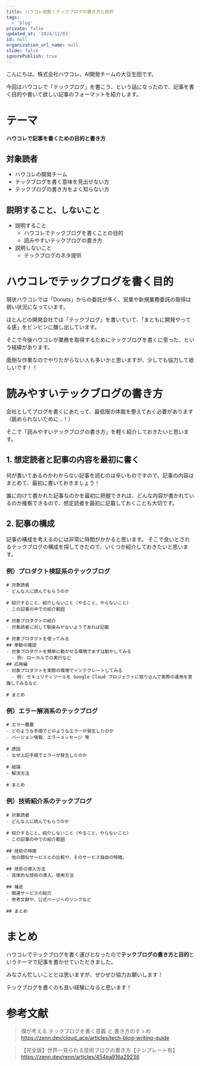 ```yaml
---
title: ハウコレ始動！テックブログの書き方と目的
tags:
  - 'blog'
private: false
updated_at: '2024/12/03'
id: null
organization_url_name: null
slide: false
ignorePublish: true
---
```

こんにちは。株式会社ハウコレ、AI開発チームの大豆生田です。  

今回はハウコレで「テックブログ」を書こう、という話になったので、記事を書く目的や書いて欲しい記事のフォーマットを紹介します。

# テーマ
**ハウコレで記事を書くための目的と書き方**

## 対象読者
* ハウコレの開発チーム
* テックブログを書く意味を見出せない方
* テックブログの書き方をよく知らない方

## 説明すること、しないこと
* 説明すること
  * ハウコレでテックブログを書くことの目的
  * 読みやすいテックブログの書き方
* 説明しないこと
  * テックブログのネタ提供

# ハウコレでテックブログを書く目的
現状ハウコレでは「Donuts」からの委託が多く、営業や新規業務委託の取得は弱い状況になっています。

ほとんどの開発会社では「テックブログ」を書いていて、「まともに開発やってる感」をビンビンに醸し出しています。  

そこで今後ハウコレが業務を取得するためにテックブログを書くに至った、という経緯があります。  

面倒な作業なのでやりたがらない人も多いかと思いますが、少しでも協力して欲しいです！！

# 読みやすいテックブログの書き方
会社としてブログを書くにあたって、最低限の体裁を整えておく必要があります（舐められないために...！）  

そこで「読みやすいテックブログの書き方」を軽く紹介しておきたいと思います。

## 1. 想定読者と記事の内容を最初に書く
何が書いてあるのかわからない記事を読むのは辛いものですので、記事の内容はまとめて、最初に書いておきましょう！  

誰に向けて書かれた記事なのかを最初に把握できれば、どんな内容が書かれているのか推察できるので、想定読者を最初に記載しておくことも大切です。

## 2. 記事の構成
記事の構成を考えるのには非常に時間がかかると思います。
そこで良いとされるテックブログの構成を探してきたので、いくつか紹介しておきたいと思います。

### 例）プロダクト検証系のテックブログ
```
# 対象読者
- どんな人に読んでもらうのか

# 紹介すること、紹介しないこと（やること、やらないこと）
- この記事の中での紹介範囲

# 対象プロダクトの紹介
- 対象読者に対して馴染みがないようであれば記載

# 対象プロダクトを使ってみる
## 挙動の確認
- 対象プロダクトを簡単に動かせる環境でまずは動かしてみる
  - 例: ローカルでの実行など
## 応用編
- 対象プロダクトを実際の環境でインテグレートしてみる
  - 例: セキュリティツールを Google Cloud プロジェクトに取り込んで実際の運用を意識してみるなど

# まとめ
```

### 例）エラー解消系のテックブログ
```
# エラー概要
- どのような手順でどのようなエラーが発生したのか
- バージョン情報、エラーメッセージ 等

# 原因
- なぜ上記手順でエラーが発生したのか

# 結論
- 解決方法

# まとめ
```

### 例）技術紹介系のテックブログ
```
# 対象読者
- どんな人に読んでもらうのか

# 紹介すること、紹介しないこと（やること、やらないこと）
- この記事の中での紹介範囲

## 技術の特徴
- 他の類似サービスとの比較や、そのサービス独自の特徴。

## 技術の導入方法
- 具体的な技術の導入、使用方法

## 補足
- 関連サービスの紹介
- 参考文献や、公式ページへのリンクなど

## まとめ
```

# まとめ
ハウコレでテックブログを書く運びとなったので**テックブログの書き方と目的**というテーマで記事を書かせていただきました。  

みなさん忙しいこととは思いますが、ぜひぜひ協力お願いします！  

テックブログを書くのも良い経験になると思います！

# 参考文献
> 僕が考える テックブログを書く意義 と 書き方のすゝめ
  https://zenn.dev/cloud_ace/articles/tech-blog-writing-guide

>【完全版】世界一見られる技術ブログの書き方【テンプレート有】
  https://zenn.dev/renn/articles/454ea916a29236